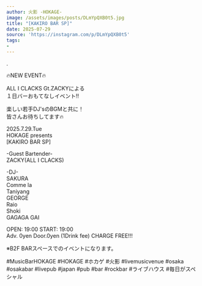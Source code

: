 ```yaml
---
author: 火影 -HOKAGE-
image: /assets/images/posts/DLmYpQXB0t5.jpg
title: "[KAKIRO BAR SP]"
date: 2025-07-29
source: 'https://instagram.com/p/DLmYpQXB0t5'
tags:
- 
---
```

.

🔥NEW EVENT🔥

ALL I CLACKS Gt.ZACKYによる<br>
１日バーおもてなしイベント‼️

楽しい若手DJ'sのBGMと共に！<br>
皆さんお待ちしてます🔥

2025.7.29.Tue<br>
HOKAGE presents<br>
[KAKIRO BAR SP]

-Guest Bartender-<br>
ZACKY(ALL I CLACKS)

-DJ-<br>
SAKURA<br>
Comme la<br>
Taniyang<br>
GEORGE<br>
Raio<br>
Shoki<br>
GAGAGA GAI

OPEN: 19:00 START: 19:00<br>
Adv. 0yen Door.0yen (1Drink fee) CHARGE FREE!!!

※B2F BARスペースでのイベントになります。

#MusicBarHOKAGE #HOKAGE #ホカゲ #火影 #livemusicvenue #osaka #osakabar #livepub #japan #pub #bar #rockbar #ライブハウス #毎日がスペシャル